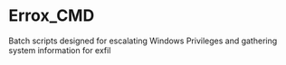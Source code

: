 # Errox_CMD
Batch scripts designed for escalating Windows Privileges and gathering system information for exfil
